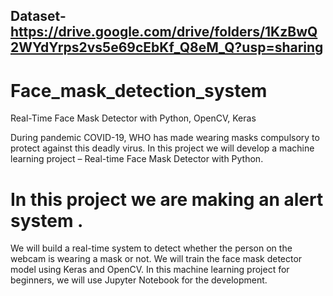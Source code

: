 ## Dataset-https://drive.google.com/drive/folders/1KzBwQ2WYdYrps2vs5e69cEbKf_Q8eM_Q?usp=sharing
# Face_mask_detection_system
Real-Time Face Mask Detector with Python, OpenCV, Keras

During pandemic COVID-19, WHO has made wearing masks compulsory to protect against this deadly virus. In this project  we will develop a machine learning project – Real-time Face Mask Detector with Python.
# In this project we are making an alert system .
We will build a real-time system to detect whether the person on the webcam is wearing a mask or not. We will train the face mask detector model using Keras and OpenCV.
In this machine learning project for beginners, we will use Jupyter Notebook for the development.
